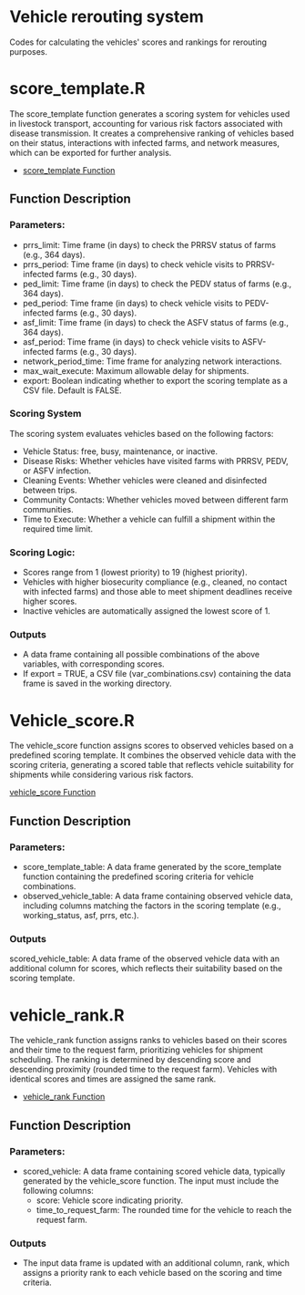 # Vehicle rerouting system
Codes for calculating the vehicles' scores and rankings for rerouting purposes.

# score_template.R
The score_template function generates a scoring system for vehicles used in livestock transport, accounting for various risk factors associated with disease transmission. It creates a comprehensive ranking of vehicles based on their status, interactions with infected farms, and network measures, which can be exported for further analysis.

- [score_template Function](https://github.com/machado-lab/vehicle_rerouting_system/blob/main/code/score_template.R)

## Function Description
### Parameters:
- prrs_limit: Time frame (in days) to check the PRRSV status of farms (e.g., 364 days).
- prrs_period: Time frame (in days) to check vehicle visits to PRRSV-infected farms (e.g., 30 days).
- ped_limit: Time frame (in days) to check the PEDV status of farms (e.g., 364 days).
- ped_period: Time frame (in days) to check vehicle visits to PEDV-infected farms (e.g., 30 days).
- asf_limit: Time frame (in days) to check the ASFV status of farms (e.g., 364 days).
- asf_period: Time frame (in days) to check vehicle visits to ASFV-infected farms (e.g., 30 days).
- network_period_time: Time frame for analyzing network interactions.
- max_wait_execute: Maximum allowable delay for shipments.
- export: Boolean indicating whether to export the scoring template as a CSV file. Default is FALSE.

### Scoring System
The scoring system evaluates vehicles based on the following factors:
- Vehicle Status: free, busy, maintenance, or inactive.
- Disease Risks: Whether vehicles have visited farms with PRRSV, PEDV, or ASFV infection.
- Cleaning Events: Whether vehicles were cleaned and disinfected between trips.
- Community Contacts: Whether vehicles moved between different farm communities.
- Time to Execute: Whether a vehicle can fulfill a shipment within the required time limit.

### Scoring Logic:
- Scores range from 1 (lowest priority) to 19 (highest priority).
- Vehicles with higher biosecurity compliance (e.g., cleaned, no contact with infected farms) and those able to meet shipment deadlines receive higher scores.
- Inactive vehicles are automatically assigned the lowest score of 1.

### Outputs
- A data frame containing all possible combinations of the above variables, with corresponding scores.
- If export = TRUE, a CSV file (var_combinations.csv) containing the data frame is saved in the working directory.

# Vehicle_score.R
The vehicle_score function assigns scores to observed vehicles based on a predefined scoring template. It combines the observed vehicle data with the scoring criteria, generating a scored table that reflects vehicle suitability for shipments while considering various risk factors.

[vehicle_score Function](https://github.com/machado-lab/vehicle_rerouting_system/blob/main/code/vehicle_score.R)

## Function Description
### Parameters:
- score_template_table: A data frame generated by the score_template function containing the predefined scoring criteria for vehicle combinations.
- observed_vehicle_table: A data frame containing observed vehicle data, including columns matching the factors in the scoring template (e.g., working_status, asf, prrs, etc.).

### Outputs
scored_vehicle_table: A data frame of the observed vehicle data with an additional column for scores, which reflects their suitability based on the scoring template.

# vehicle_rank.R
The vehicle_rank function assigns ranks to vehicles based on their scores and their time to the request farm, prioritizing vehicles for shipment scheduling. The ranking is determined by descending score and descending proximity (rounded time to the request farm). Vehicles with identical scores and times are assigned the same rank.

- [vehicle_rank Function](https://github.com/machado-lab/vehicle_rerouting_system/blob/main/code/vehicle_rank)

## Function Description
### Parameters:
- scored_vehicle: A data frame containing scored vehicle data, typically generated by the vehicle_score function. The input must include the following columns:
  - score: Vehicle score indicating priority.
  - time_to_request_farm: The rounded time for the vehicle to reach the request farm.

### Outputs
- The input data frame is updated with an additional column, rank, which assigns a priority rank to each vehicle based on the scoring and time criteria.

